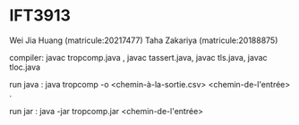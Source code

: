 # IFT3913

Wei Jia Huang (matricule:20217477)
Taha Zakariya (matricule:20188875)

compiler: javac tropcomp.java , javac tassert.java, javac tls.java, javac tloc.java

run java : java tropcomp -o <chemin-à-la-sortie.csv> <chemin-de-l'entrée> <seuil>.

run jar : java -jar tropcomp.jar <chemin-de-l'entrée> <seuil>
